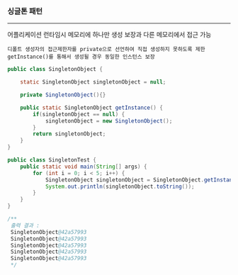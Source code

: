 ### 싱글톤 패턴

---

어플리케이션 런타임시 메모리에 하나만 생성 보장과 다른 메모리에서 접근 가능

    디폴트 생성자의 접근제한자를 private으로 선언하여 직접 생성하지 못하도록 제한
    getInstance()를 통해서 생성될 경우 동일한 인스턴스 보장

```java
public class SingletonObject {

    static SingletonObject singletonObject = null;

    private SingletonObject(){}

    public static SingletonObject getInstance() {
        if(singletonObject == null) {
            singletonObject = new SingletonObject();
        }
        return singletonObject;
    }
}

public class SingletonTest {
    public static void main(String[] args) {
        for (int i = 0; i < 5; i++) {
            SingletonObject singletonObject = SingletonObject.getInstance();
            System.out.println(singletonObject.toString());
        }
    }
}

/**
 출력 결과 :
 SingletonObject@42a57993
 SingletonObject@42a57993
 SingletonObject@42a57993
 SingletonObject@42a57993
 SingletonObject@42a57993
 */
```